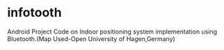 infotooth
=========

Android Project Code on Indoor positioning system implementation using Bluetooth.(Map Used-Open University of Hagen,Germany)
